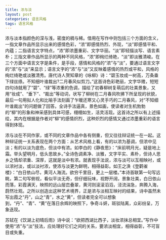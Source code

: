 ```yaml
---
title: 浓与淡
layout: post
categories: 语言风格
tags: 语言风格
---
```


浓与淡本指颜色的深与浅，密度的稠与稀。借用在写作中则包括三个方面的含义，一指文章作品所显示出来的感情色彩，“浓”即感情热烈、外现，“淡”即感情平和、内蕴；二指语言文字特点，“浓”即浓墨重彩、文字华丽。“淡”即轻描淡写、语言素朴；三指文章作品所显示的两种不同风格，“浓”即绚烂绮艳，“淡”即淡雅清峻。在三个方面中语言文字是条件，是手段，感情和风格的“浓”与“淡”，要通过语言文字的“浓”与“淡”来显示；语言文字的“浓”与“淡”又反映着感情的热烈或平和，风格的绚烂绮艳或淡雅清秀。唐代诗人贺知章的《咏柳》诗：“碧玉妆成一树高，万条垂下绿丝绦。不知细叶谁裁出?二月春风似剪刀。”这首诗色彩艳丽，文字华赡，短短四句诗就用了“碧”、“绿”等浓重的色调，描绘了初春柳树复萌后的壮美景象，又用“妆成”、“垂下”、“裁出”等动词，状写了柳树在二月春风吹拂下所呈现的状貌，最后一句用拟人化和比喻手法刻画了乍暖还寒又心灵手巧的二月春风，对“不知细叶谁裁出”的问题做了回答。全诗手法逼真，景色如画，使读者对生机勃勃的“柳”的形象和神采感到具体可感，栩栩如生，活灵活现。这首诗之所以有上述描绘，其内在根据是作者对“柳”的感情炽烈，这种炽烈的感情又通过浓墨重彩的语言得到体现。

浓与淡在不同作家，或不同的文章作品中各有侧重，但又往往辩证统一在一起。这种辩证统一关系表现在两个方面：从艺术风格上看，有的以浓为基调，但浓中见淡；有的以淡为底色，但淡中有浓。如李白的《静夜思》：“床前明月光，疑是地上霜。举头望明月，低头思故乡。”全诗色调素净、淡雅，文字平实、素朴，但诗人思乡之情却浓重、深厚，这就是淡中有浓。就表现手法说，浓与淡可以互相映衬，或以浓衬淡，或以淡衬浓，使浓与淡更为鲜明，相得益彰。如王之涣《登鹳雀楼》：“白日依山尽，黄河人海流。欲穷千里目，更上一层楼。”本诗首联第一句写远眺，第二句写俯视，看似平淡无奇，但仔细玩味，视野开阔，景象壮美，白日依山而落，彩霞满天，映照的远山层峦叠翠，黄河则滚滚滔滔，泾流湍急，奔腾入海，蔚然壮观。之所以创造出这种艺术境界，正是浓与淡相互映衬的结果，诗中虽然未写出霞之“丹”，山之“青”，水之“黄”，但读者完全可以想象到，“丹”、“青”、“黄”在落日余辉的映照下，争奇斗妍，斑驳陆离，众彩纷呈，万象迭现。

苏轼在《饮湖上初晴后雨》诗中说：“欲把西湖比西子，淡妆浓抹总相宜。”写作中使用“浓”与“淡”技法，应处理好它们之间的关系，要浓淡相宜，相得益彰，不可盲目或失重。 